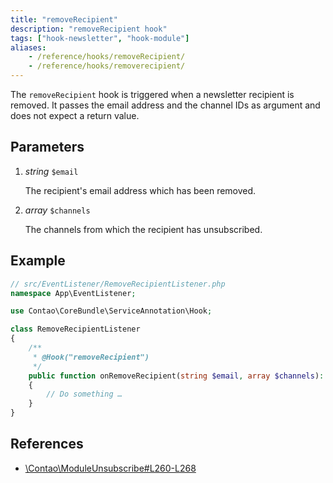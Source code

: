 ```yaml
---
title: "removeRecipient"
description: "removeRecipient hook"
tags: ["hook-newsletter", "hook-module"]
aliases:
    - /reference/hooks/removeRecipient/
    - /reference/hooks/removerecipient/
---
```



The `removeRecipient` hook is triggered when a newsletter recipient is removed.
It passes the email address and the channel IDs as argument and does not expect
a return value.


## Parameters

1. *string* `$email`

    The recipient's email address which has been removed.

2. *array* `$channels`

    The channels from which the recipient has unsubscribed.


## Example

```php
// src/EventListener/RemoveRecipientListener.php
namespace App\EventListener;

use Contao\CoreBundle\ServiceAnnotation\Hook;

class RemoveRecipientListener
{
    /**
     * @Hook("removeRecipient")
     */
    public function onRemoveRecipient(string $email, array $channels): void
    {
        // Do something …
    }
}
```


## References

* [\Contao\ModuleUnsubscribe#L260-L268](https://github.com/contao/contao/blob/4.9.3/newsletter-bundle/src/Resources/contao/modules/ModuleUnsubscribe.php#L262-L270)
